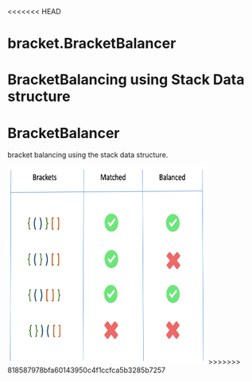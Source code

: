 <<<<<<< HEAD
# bracket.BracketBalancer
BracketBalancing using Stack Data structure 
=======
# BracketBalancer

bracket balancing using the stack data structure.

<img src="bracket/stack-().png" alt="Bracket Stack" width="400" height="400">
>>>>>>> 818587978bfa60143950c4f1ccfca5b3285b7257
